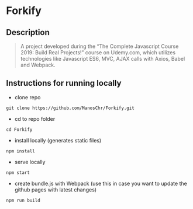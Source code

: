 # Forkify

## Description

> A project developed during the “The Complete Javascript Course 2019: Build Real Projects!” course on Udemy.com, which utilizes technologies like Javascript ES6, MVC, AJAX calls with Axios, Babel and Webpack.

## Instructions for running locally

- clone repo

```
git clone https://github.com/ManosChr/Forkify.git
```

- cd to repo folder

```
cd Forkify
```

- install locally (generates static files)

```
npm install
```

- serve locally

```
npm start
```

- create bundle.js with Webpack (use this in case you want to update the github pages with latest changes)

```
npm run build
```
